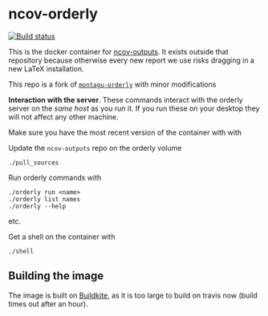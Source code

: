 # ncov-orderly

[![Build status](https://badge.buildkite.com/c46c74b1e9d8e487dd701a8fae599582d971a98e6d1e303bc4.svg?branch=master)](https://buildkite.com/mrc-ide/ncov-orderly)

This is the docker container for [ncov-outputs](https://github.com/ncov-ic/ncov-outputs).  It exists outside that repository because otherwise every new report we use risks dragging in a new LaTeX installation.

This repo is a fork of [`montagu-orderly`](https://github.com/vimc/montagu-orderly) with minor modifications

**Interaction with the server**.  These commands interact with the orderly server on the *same host* as you run it.  If you run these on your desktop they will not affect any other machine.

Make sure you have the most recent version of the container with with

Update the `ncov-outputs` repo on the orderly volume

```
./pull_sources
```

Run orderly commands with

```
./orderly run <name>
./orderly list names
./orderly --help
```

etc.

Get a shell on the container with

```
./shell
```

## Building the image

The image is built on [Buildkite](https://buildkite.com/mrc-ide/ncov-orderly), as it is too large to build on travis now (build times out after an hour).
